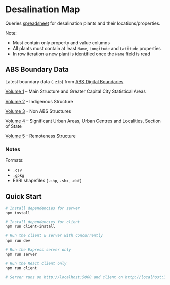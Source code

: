 # Desalination Map

Queries [spreadsheet](https://docs.google.com/spreadsheets/d/1ByXhNNXjQsJmthiWwn4cfgId32rdCRY6L6rH0R-B20U/edit#gid=0) for desalination
plants and their locations/properties.

Note:
- Must contain only property and value columns
- All plants must contain at least `Name`, `Longitude` and `Latitude` properties
- In row iteration a new plant is identified once the `Name` field is read

## ABS Boundary Data

Latest boundary data (`.zip`) from [ABS Digital Boundaries](https://www.abs.gov.au/websitedbs/D3310114.nsf/home/Digital+Boundaries)

[Volume 1](https://www.abs.gov.au/AUSSTATS/abs@.nsf/DetailsPage/1270.0.55.001July%202016?OpenDocument) – Main Structure and Greater Capital City Statistical Areas 

[Volume 2](https://www.abs.gov.au/AUSSTATS/abs@.nsf/DetailsPage/1270.0.55.002July%202016?OpenDocument) - Indigenous Structure

[Volume 3](https://www.abs.gov.au/AUSSTATS/abs@.nsf/DetailsPage/1270.0.55.003July%202018?OpenDocument) - Non ABS Structures

[Volume 4](https://www.abs.gov.au/AUSSTATS/abs@.nsf/DetailsPage/1270.0.55.004July%202016?OpenDocument) – Significant Urban Areas, Urban Centres and Localities, Section of State

[Volume 5](https://www.abs.gov.au/AUSSTATS/abs@.nsf/DetailsPage/1270.0.55.005July%202016?OpenDocument) - Remoteness Structure

### Notes

Formats:
- `.csv`
- `.gpkg`
- ESRI shapefiles (`.shp`, `.shx`, `.dbf`)

## Quick Start

``` bash
# Install dependencies for server
npm install

# Install dependencies for client
npm run client-install

# Run the client & server with concurrently
npm run dev

# Run the Express server only
npm run server

# Run the React client only
npm run client

# Server runs on http://localhost:5000 and client on http://localhost:3000
```
